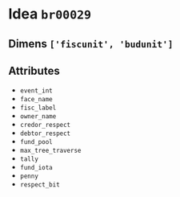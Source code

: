 # Idea `br00029`

## Dimens `['fiscunit', 'budunit']`

## Attributes
- `event_int`
- `face_name`
- `fisc_label`
- `owner_name`
- `credor_respect`
- `debtor_respect`
- `fund_pool`
- `max_tree_traverse`
- `tally`
- `fund_iota`
- `penny`
- `respect_bit`
